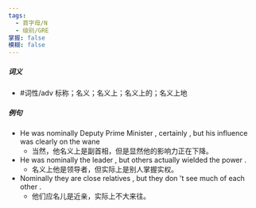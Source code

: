 ```yaml
---
tags:
  - 首字母/N
  - 级别/GRE
掌握: false
模糊: false
---
```

##### 词义
- #词性/adv  标称；名义；名义上；名义上的；名义上地
##### 例句
- He was nominally Deputy Prime Minister , certainly , but his influence was clearly on the wane
	- 当然，他名义上是副首相，但是显然他的影响力正在下降。
- He was nominally the leader , but others actually wielded the power .
	- 名义上他是领导者，但实际上是别人掌握实权。
- Nominally they are close relatives , but they don 't see much of each other .
	- 他们应名儿是近亲，实际上不大来往。
